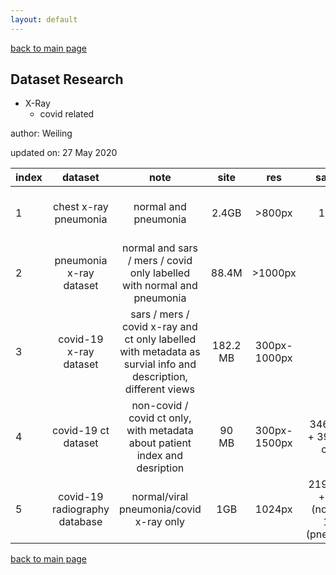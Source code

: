 ```yaml
---
layout: default
---
```


[back to main page](./)

## Dataset Research
  - X-Ray
    - covid related
  
author: Weiling

updated on: 27 May 2020

|   index     | dataset     | note  | site | res | samples |link          |
| --------- |:----------:|:----------:|:----------:|:----------:|:----------:| -----:|
|1| chest x-ray pneumonia      | normal and pneumonia  |  2.4GB | >800px |11,742|[https://www.kaggle.com/paultimothymooney/chest-xray-pneumonia](https://www.kaggle.com/paultimothymooney/chest-xray-pneumonia) | 
|2| pneumonia x-ray dataset      |  normal and sars / mers / covid only labelled with normal and pneumonia |  88.4M | >1000px | 192 |[https://www.kaggle.com/khoongweihao/covid19-xray-dataset-train-test-sets/activity](https://www.kaggle.com/khoongweihao/covid19-xray-dataset-train-test-sets/activity) |
|3| covid-19 x-ray dataset      |  sars / mers / covid x-ray and ct only labelled with metadata as survial info and description, different views |  182.2 MB | 300px-1000px |250 |[https://github.com/ieee8023/covid-chestxray-dataset](https://github.com/ieee8023/covid-chestxray-dataset) |
|4| covid-19 ct dataset      |  non-covid / covid  ct only, with metadata about patient index and desription | 90 MB | 300px-1500px |346(covid) + 397(non-covid) |[https://github.com/UCSD-AI4H/COVID-CT](https://github.com/UCSD-AI4H/COVID-CT) |
|5| covid-19 radiography database|  normal/viral pneumonia/covid x-ray only | 1GB | 1024px |219 (covid) + 1341 (normal) + 1345 (pneumonia) |[https://www.kaggle.com/tawsifurrahman/covid19-radiography-database](https://www.kaggle.com/tawsifurrahman/covid19-radiography-database) |


[back to main page](./)
